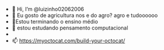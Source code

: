 - 👋 Hi, I’m @luizinho02062006
- 👀 Eu gosto de agricultura nos e do agro? agro e tudoooooo
- 🌱Estou terminando o ensino médio
- 💞️ estou estudando pensamento computacional
- 
- 📫 https://myoctocat.com/build-your-octocat/

<!---
luizinho02062006/luizinho02062006 is a ✨ special ✨ repository because its `README.md` (this file) appears on your GitHub profile.
You can click the Preview link to take a look at your changes.
--->

